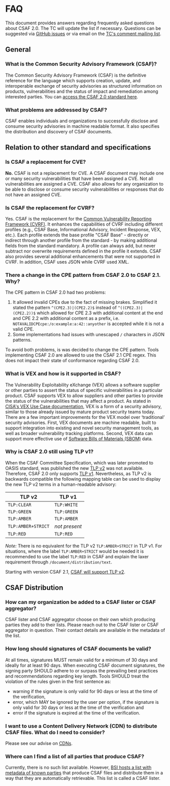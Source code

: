 # FAQ

This document provides answers regarding frequently asked questions about CSAF 2.0. The TC will update the list if necessary. Questions can be suggested via [GitHub issues](https://github.com/oasis-tcs/csaf/issues) or via email on the [TC's comment mailing list](https://lists.oasis-open.org/archives/csaf-comment/).

## General

### What is the Common Security Advisory Framework (CSAF)?

The Common Security Advisory Framework (CSAF) is the definitive reference for the language which supports creation, update, and interoperable exchange of security advisories as structured information on products, vulnerabilities and the status of impact and remediation among interested parties. You can [access the CSAF 2.0 standard here](https://docs.oasis-open.org/csaf/csaf/v2.0/os/csaf-v2.0-os.html).

### What problems are addressed by CSAF?

CSAF enables individuals and organizations to successfully disclose and consume security advisories in machine readable format. It also specifies the distribution and discovery of CSAF documents.

## Relation to other standard and specifications

### Is CSAF a replacement for CVE?

**No.** CSAF is not a replacement for CVE. A CSAF document may include one or many security vulnerabilities that have been assigned a CVE. Not all vulnerabilities are assigned a CVE. CSAF also allows for any organization to be able to disclose or consume security vulnerabilities or responses that do not have an assigned CVE.

### Is CSAF the replacement for CVRF?

Yes. CSAF is the replacement for the [Common Vulnerability Reporting Framework (CVRF)](https://docs.oasis-open.org/csaf/csaf-cvrf/v1.2/csaf-cvrf-v1.2.html). It enhances the capabilities of CVRF including different profiles (e.g., CSAF Base, Informational Advisory, Incident Response, VEX, etc.). Each profile extends the base profile "CSAF Base" - directly or indirect through another profile from the standard - by making additional fields from the standard mandatory. A profile can always add, but never subtract nor overwrite requirements defined in the profile it extends. CSAF also provides several additional enhancements that were not supported in CVRF. In addition, CSAF uses JSON while CVRF used XML.

### There a change in the CPE pattern from CSAF 2.0 to CSAF 2.1. Why?

The CPE pattern in CSAF 2.0 had two problems:

1. It allowed invalid CPEs due to the fact of missing brakes. Simplified it stated the pattern `^(CPE2.3)|(CPE2.2)$` instead of `^((CPE2.3)|(CPE2.2))$` which allowed for CPE 2.3 with additional content at the end and CPE 2.2 with additional content as a prefix, i.e. `NOTAVALIDCPEcpe:/o:example:a:42::anyother` is accepted while it is not a valid CPE.
2. Some implementations had issues with unescaped `/` characters in JSON patterns.

To avoid both problems, is was decided to change the CPE pattern. Tools implementing CSAF 2.0 are allowed to use the CSAF 2.1 CPE regex. This does not impact their state of conformance regarding CSAF 2.0.

### What is VEX and how is it supported in CSAF?

The Vulnerability Exploitability eXchange (VEX) allows a software supplier or other parties to assert the status of specific vulnerabilities in a particular product. CSAF supports VEX to allow suppliers and other parties to provide the status of the vulnerabilities that may affect a product. As stated in [CISA's VEX Use Case documentation](https://www.cisa.gov/sites/default/files/publications/VEX_Use_Cases_Aprill2022.pdf), VEX is a form of a security advisory, similar to those already issued by mature product security teams today. There are a few important improvements for the VEX model over ‘traditional’ security advisories. First, VEX documents are machine readable, built to support integration into existing and novel security management tools, as well as broader vulnerability tracking platforms. Second, VEX data can support more effective use of [Software Bills of Materials (SBOM)](https://www.cisa.gov/sbom) data.

### Why is CSAF 2.0 still using TLP v1?

When the CSAF Committee Specification, which was later promoted to OASIS standard, was published the new [TLP v2](https://www.first.org/tlp/) was not available. Therefore, CSAF 2.0 only supports [TLP v1](https://www.first.org/tlp/v1/). Nevertheless, as TLP v2 is backwards compatible the following mapping table can be used to display the new TLP v2 terms in a human-readable advisory:

| TLP v2 | TLP v1 |
|--------|--------|
| `TLP:CLEAR` | `TLP:WHITE` |
| `TLP:GREEN` | `TLP:GREEN` |
| `TLP:AMBER` | `TLP:AMBER` |
| `TLP:AMBER+STRICT` | *not present* |
| `TLP:RED` | `TLP:RED` |

*Note:* There is no equivalent for the TLP v2 `TLP:AMBER+STRICT` in TLP v1. For situations, where the label `TLP:AMBER+STRICT` would be needed it is recommended to use the label `TLP:RED` in CSAF and explain the laxer requirement through `/document/distribution/text`.

Starting with version CSAF 2.1, [CSAF will support TLP v2](https://github.com/oasis-tcs/csaf/issues/591).

## CSAF Distribution

### How can my organization be added to a CSAF lister or CSAF aggregator?

CSAF lister and CSAF aggregator choose on their own which producing parties they add to their lists. Please reach out to the CSAF lister or CSAF aggregator in question. Their contact details are available in the metadata of the list.

### How long should signatures of CSAF documents be valid?

At all times, signatures MUST remain valid for a minimum of 30 days and ideally for at least 90 days. When executing CSAF document signatures, the signing party SHOULD adhere to or surpass the prevailing best practices and recommendations regarding key length.
Tools SHOULD treat the violation of the rules given in the first sentence as:

* warning if the signature is only valid for 90 days or less at the time of the verification,
* error, which MAY be ignored by the user per option, if the signature is only valid for 30 days or less at the time of the verification and
* error if the signature is expired at the time of the verification.

### I want to use a Content Delivery Network (CDN) to distribute CSAF files. What do I need to consider?

Please see our advise on [CDNs](./cdn.md).

### Where can I find a list of all parties that produce CSAF?

Currently, there is no such list available. However, [BSI hosts a list with metadata of known parties](https://wid.cert-bund.de/.well-known/csaf-aggregator/aggregator.json) that produce CSAF files and distribute them in a way that they are automatically retrievable. This list is called a CSAF lister.
